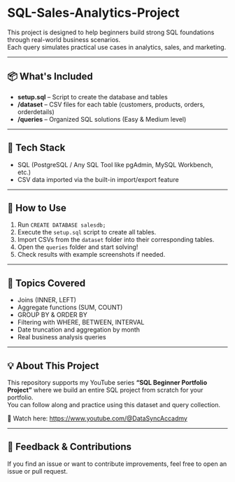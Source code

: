 # SQL-Sales-Analytics-Project
This project is designed to help beginners build strong SQL foundations through real-world business scenarios.  
Each query simulates practical use cases in analytics, sales, and marketing.

---

## 📦 What's Included
- **setup.sql** – Script to create the database and tables  
- **/dataset** – CSV files for each table (customers, products, orders, orderdetails)  
- **/queries** – Organized SQL solutions (Easy & Medium level)  

---

## 🧰 Tech Stack
- SQL (PostgreSQL / Any SQL Tool like pgAdmin, MySQL Workbench, etc.)
- CSV data imported via the built-in import/export feature

---

## 🚀 How to Use
1. Run `CREATE DATABASE salesdb;`
2. Execute the `setup.sql` script to create all tables.
3. Import CSVs from the `dataset` folder into their corresponding tables.
4. Open the `queries` folder and start solving!
5. Check results with example screenshots if needed.

---

## 🧠 Topics Covered
- Joins (INNER, LEFT)
- Aggregate functions (SUM, COUNT)
- GROUP BY & ORDER BY
- Filtering with WHERE, BETWEEN, INTERVAL
- Date truncation and aggregation by month
- Real business analysis queries

---

## 💡 About This Project
This repository supports my YouTube series **“SQL Beginner Portfolio Project”** where we build an entire SQL project from scratch for your portfolio.  
You can follow along and practice using this dataset and query collection.

🎥 Watch here: https://www.youtube.com/@DataSyncAccadmy

---

## 📩 Feedback & Contributions
If you find an issue or want to contribute improvements, feel free to open an issue or pull request.
